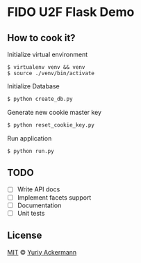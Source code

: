 FIDO U2F Flask Demo
===

## How to cook it?

Initialize virtual environment

```
$ virtualenv venv && venv
$ source ./venv/bin/activate
```

Initialize Database

```bash
$ python create_db.py
```


Generate new cookie master key

```bash
$ python reset_cookie_key.py
```

Run application

```bash
$ python run.py
```

## TODO

 - [ ] Write API docs
 - [ ] Implement facets support
 - [ ] Documentation
 - [ ] Unit tests

## License

[MIT](https://github.com/herrniemand/U2F-Flask-Demo/blob/master/LICENSE.md) © [Yuriy Ackermann](https://nieman.de/)